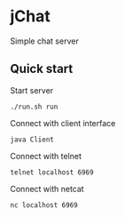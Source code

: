 # jChat 

Simple chat server 


## Quick start 
Start server 
```console 
./run.sh run 
```
Connect with client interface 
```console
java Client

```
Connect with telnet 
```console
telnet localhost 6969

```
Connect with netcat 
```console
nc localhost 6969

```

